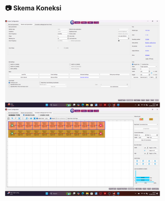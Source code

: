 ## 📷 Skema Koneksi
  ![Skema Koneksi](https://github.com/Frendi-X/Videotron-Kejaksaan-Negeri-Ngawi-Settings-/blob/main/image/Videotron%20Aula%20Bawah/1.%20Receive%20Card.png)
  ![Skema Koneksi](https://github.com/Frendi-X/Videotron-Kejaksaan-Negeri-Ngawi-Settings-/blob/main/image/Videotron%20Aula%20Bawah/2.%20Connection%20Setting.png)  

